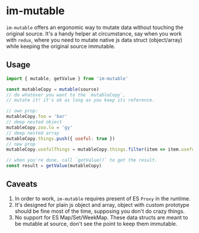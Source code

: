 # im-mutable

`im-mutable` offers an ergonomic way to mutate data without touching the original source. It's a handy helper at circumstance, say when you work with `redux`, where you need to mutate native js data struct (object/array) while keeping the original source immutable.

## Usage

```js
import { mutable, getValue } from 'im-mutable'

const mutableCopy = mutable(source)
// do whatever you want to the `mutableCopy`,
// mutate it! it's ok as long as you keep its reference.

// own prop:
mutableCopy.foo = 'bar'
// deep nested object
mutableCopy.zoo.lo = 'gy'
// deep nested array
mutableCopy.things.push({ useful: true })
// new prop
mutableCopy.usefulThings = mutableCopy.things.filter(item => item.useful)

// when you're done, call `getValue()` to get the result.
const result = getValue(mutableCopy)
```

## Caveats

1. In order to work, `im-mutable` requires present of ES `Proxy` in the runtime.
2. It's designed for plain js object and array, object with custom prototype should be fine most of the time, supposing you don't do crazy things.
3. No support for ES Map/Set/WeekMap. These data structs are meant to be mutable at source, don't see the point to keep them immutable.
